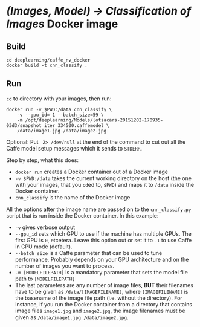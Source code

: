 # *(Images, Model) -> Classification of Images* Docker image

## Build

    cd deeplearning/caffe_nv_docker
    docker build -t cnn_classify .

## Run

`cd` to directory with your images, then run:

    docker run -v $PWD:/data cnn_classify \
        -v --gpu_id=-1 --batch_size=59 \
        -m /opt/deeplearning/Models/lotsacars-20151202-170935-03d3/snapshot_iter_334500.caffemodel \
        /data/image1.jpg /data/image2.jpg

Optional: Put ` 2> /dev/null` at the end of the command to cut out all the Caffe model setup messages which it sends to `STDERR`.

Step by step, what this does:

* `docker run` creates a Docker container out of a Docker image
* `-v $PWD:/data` takes the current working directory on the host (the one with your images, that you `cd`ed to, `$PWD`) and maps it to `/data` inside the Docker container.
* `cnn_classify` is the name of the Docker image

All the options after the image name are passed on to the `cnn_classify.py` script that is run inside the Docker container. In this example:

* `-v` gives verbose output
* `--gpu_id` sets which GPU to use if the machine has multiple GPUs. The first GPU is `0`, etcetera. Leave this option out or set it to `-1` to use Caffe in CPU mode (default).
* `--batch_size` is a Caffe parameter that can be used to tune performance. Probably depends on your GPU architecture and on the number of images you want to process.
* `-m [MODELFILEPATH]` is a mandatory parameter that sets the model file path to `[MODELFILEPATH]`
* The last parameters are any number of image files, **BUT** their filenames have to be given as `/data/[IMAGEFILENAME]`, where `[IMAGEFILENAME]` is the basename of the image file path (i.e. without the directory). For instance, if you run the Docker container from a directory that contains image files `image1.jpg` and `image2.jpg`, the image filenames must be given as `/data/image1.jpg /data/image2.jpg`.
